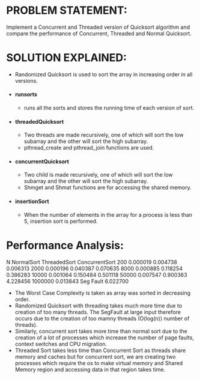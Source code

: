 PROBLEM STATEMENT:
==================
Implement a Concurrent and Threaded version of Quicksort algorithm and compare the performance of Concurrent, Threaded and Normal Quicksort.

SOLUTION EXPLAINED:
===================
+ Randomized Quicksort is used to sort the array in increasing order in all versions.
+ #### runsorts
	+ runs all the sorts and stores the running time of each version of sort.
+ #### threadedQuicksort
	+ Two threads are made recursively, one of which will sort the low subarray and the other will sort the high subarray.
	+ pthread_create and pthread_join functions are used.
+ #### concurrentQuicksort
	+ Two child is made recursively, one of which will sort the low subarray and the other will sort the high subarray.
	+ Shmget and Shmat functions are for accessing the shared memory.
+ #### insertionSort
	+ When the number of elements in the array for a process is less than 5, insertion sort is performed.

Performance Analysis:
===================
N			NormalSort			ThreadedSort	        ConcurrentSort
200     	0.000019      	  	0.004738            	0.006313
2000     	0.000196			0.040387				0.070635
8000		0.000885			0.118254				0.386283
10000		0.001064			0.150484				0.501118
50000		0.007547			0.900363				4.228456
1000000		0.013843			Seg Fault				6.022700

+ The Worst Case Complexity is taken as array was sorted in decreasing order.
+ Randomized Quicksort with threading takes much more time due to creation of too many threads. The SegFault at large input therefore occurs due to the creation of too mamny threads (O(log(n)) number of threads).
+ Similarly, concurrent sort takes more time than normal sort due to the creation of a lot of processes which increase the number of page faults, context switches and CPU migration.
+ Threaded Sort takes less time than Concurrent Sort as threads share memory and caches but for concurrent sort, we are creating two processes which require the os to make virtual memory and Shared Memory region and accessing data in that region takes time.